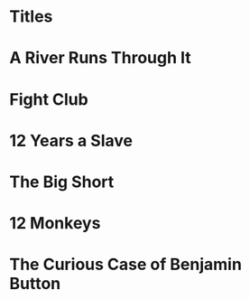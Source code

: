 # Titles

# A River Runs Through It 
# Fight Club
# 12 Years a Slave
# The Big Short
# 12 Monkeys
# The Curious Case of Benjamin Button
